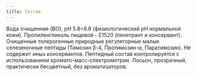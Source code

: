 ```yaml
---
title: Состав
---
```

Вода очищенная (ВО), рН 5.8÷6.8 (физиологический рН нормальной кожи). Пропиленгликоль пищевой - Е1520 (пенетрант и консервант). Очищенные толерогенные природные регуляторные малые селезеночные пептиды (Тимозин β-4, Протимозин-α, Паратимозин). Не содержит иных консервантов. Пептидный состав контролируется с использованием хромато-масс-спектрометрии. Лосьон, прозрачный, практически бесцветный, без ароматизаторов.

